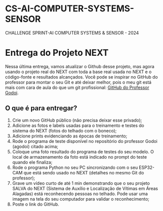 # CS-AI-COMPUTER-SYSTEMS-SENSOR
CHALLENGE SPRINT-AI COMPUTER SYSTEMS &amp; SENSOR - 2024


# Entrega do Projeto NEXT

Nessa última entrega, vamos atualizar o Github desse projeto, mas agora usando o projeto real do NEXT com toda a base real usada no NEXT e o código-fonte e resultados alcançados. Você pode se inspirar no GitHub do professor para montar o seu Git e até deixar melhor, pois o meu git está mais com cara de aula do que um git profissional: [GitHub do Professor Godoi](https://github.com/agodoi/detectorObjetos).

## O que é para entregar?

1. Crie um novo GitHub público (não precisa deixar esse privado);
2. Adicione as fotos e labels usadas para o treinamento e testes do sistema do NEXT (fotos do telhado com o boneco);
3. Adicione prints evidenciando as épocas de treinamento;
4. Rode o programa de teste disponível no repositório do professor Godoi (agodoi) citado acima;
5. Coloque uma foto resultado do programa de testes do seu modelo. O local de armazenamento da foto está indicado no prompt do teste quando ele finaliza;
6. Rode o programa Python no seu PC sincronizando com o seu ESP32-CAM que está sendo usado no NEXT (detalhes no mesmo Git do professor);
7. Grave um vídeo curto de até 1 min demonstrando que o seu projeto SALVA do NEXT (Sistema de Auxílio e Localização de Vítimas em Áreas Alagadas) está reconhecendo pessoas no telhado. Pode usar uma imagem na tela do seu computador para validar o reconhecimento;
8. Poste o link do GitHub.
